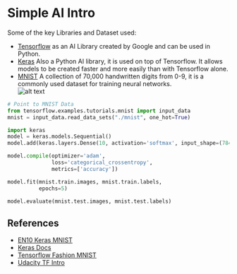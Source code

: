 # Simple AI Intro

Some of the key Libraries and Dataset used:     
* [Tensorflow](https://en.wikipedia.org/wiki/TensorFlow) as an AI Library created by Google and can be used in Python.    
* [Keras](https://en.wikipedia.org/wiki/Keras) Also a Python AI library, it is used on top of Tensorflow. It allows models to be created faster and more easily than with Tensorflow alone.   
* [MNIST](https://en.wikipedia.org/wiki/MNIST_database) A collection of 70,000 handwritten digits from 0-9, it is a commonly used dataset for training neural networks.   
![alt text](https://en.wikipedia.org/wiki/MNIST_database#/media/File:MnistExamples.png "MNIST")    


```python
# Point to MNIST Data
from tensorflow.examples.tutorials.mnist import input_data
mnist = input_data.read_data_sets("./mnist", one_hot=True)

import keras
model = keras.models.Sequential()
model.add(keras.layers.Dense(10, activation='softmax', input_shape=(784,)))

model.compile(optimizer='adam', 
              loss='categorical_crossentropy',
              metrics=['accuracy'])

model.fit(mnist.train.images, mnist.train.labels,
          epochs=5)

model.evaluate(mnist.test.images, mnist.test.labels)
```

## References

* [EN10 Keras MNIST](https://github.com/EN10/KerasMNIST)
* [Keras Docs](https://keras.io/getting-started/sequential-model-guide)
* [Tensorflow Fashion MNIST](https://www.tensorflow.org/tutorials/keras/basic_classification)
* [Udacity TF Intro](https://eu.udacity.com/course/intro-to-tensorflow-for-deep-learning--ud187)
